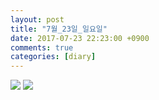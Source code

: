 ```yaml
---
layout: post
title: "7월_23일_일요일"
date: 2017-07-23 22:23:00 +0900
comments: true 
categories: [diary] 
---
```

![](http://blogfiles2.naver.net/MjAxNzA3MjNfOSAg/MDAxNTAwODE2MTgwNzc4.vN5RBlNAjBpJtJH1IkpRxALPqjHcXYts6RoXFHvKVlgg.7YlHB3QVqkg8zghXz0wFrsraq10xsLNr3rRvI9Eka2Qg.JPEG.hotleve/NaverBlog_20170723_222259_48.jpg) 
![](http://blogfiles13.naver.net/MjAxNzA3MjNfODYg/MDAxNTAwODE2MTgxODY5.gy9lfPqz0Ui0lw4T5pb1PQI7fszxsCzxivFKfTYn0Jgg.nZwQ253_1kw3P--Wq7siQ0SF_2Bwm8fRV2Ngh4EeYUwg.JPEG.hotleve/NaverBlog_20170723_222301_49.jpg) 
